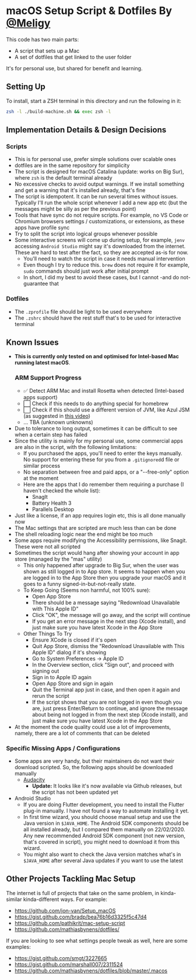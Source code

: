 # macOS Setup Script & Dotfiles By [@Meligy](https://twitter.com/meligy)

This code has two main parts:

- A script that sets up a Mac
- A set of dotfiles that get linked to the user folder

It's for personal use, but shared for benefit and learning.

## Setting Up

To install, start a ZSH terminal in this directory and run the following in it:

```zsh
zsh -l ./build-machine.sh && exec zsh -l
```

## Implementation Details & Design Decisions

### Scripts

- This is for personal use, prefer simple solutions over scalable ones
- dotfiles are in the same repository for simplicity
- The script is designed for macOS Catalina (update: works on Big Sur), where `zsh` is the default terminal already
- No excessive checks to avoid output warnings. If we install something and get a warning that it's installed already, that's fine
- The script is idempotent. It can be run several times without issues. Typically I'll run the whole script whenever I add a new app etc (but the messages might be silly as per the previous point)
- Tools that have sync do not require scripts. For example, no VS Code or Chromium browsers settings / customizations, or extensions, as these apps have profile sync
- Try to split the script into logical groups whenever possible
- Some interactive screens will come up during setup, for example, `jenv` accessing `Android Studio` might say it's downloaded from the internet. These are hard to test after the fact, so they are accepted as-is for now.
    - You'll need to watch the script in case it needs manual intervention
    - Even though I try to reduce this. `brew` does not require it for example, `sudo` commands should just work after initial prompt
    - In short, I did my best to avoid these cases, but I cannot -and do not- guarantee that

### Dotfiles
- The `.zprofile` file should be light to be used everywhere
- The `.zshrc` should have the rest stuff that's to be used for interactive terminal

## Known Issues

- **This is currently only tested on and optimised for Intel-based Mac running latest macOS**.
  ### ARM Support Progress
    - ✅ Detect ARM Mac and install Rosetta when detected (Intel-based apps support)
    - ⬜️ Check if this needs to do anything special for homebrew
    - ⬜️ Check if this should use a different version of JVM, like Azul JSM (as suggested in [this video](https://www.youtube.com/watch?v=dCbr2iFbh8o))
    - ... TBA (unknown unknowns)
- Due to tolerance to long output, sometimes it can be difficult to see when a certain step has failed
- Since the utility is mainly for my personal use, some commercial apps are also in the script, with the following limitations:
    - If you purchased the apps, you'll need to enter the keys manually. No support for entering these for you from a `.gitignored`d file or similar process
    - No separation between free and paid apps, or a "--free-only" option at the moment
    - Here are the apps that I do remember them requiring a purchase (I haven't checked the whole list):
        - SnagIt
        - Battery Health 3
        - Parallels Desktop
- Just like a license, if an app requires login etc, this is all done manually now
- The Mac settings that are scripted are much less than can be done
- The shell reloading logic near the end might be too much
- Some apps require modifying the Accessibility permissions, like Snagit. These were not all scripted
- Sometimes the script would hang after showing your account in app store (managed by the "mas" utility)
    - This only happened after upgrade to Big Sur, when the user was shown as still logged in to App store. It seems to happen when you are logged in to the App Store then you upgrade your macOS and it goes to a funny signed-in-but-not-really state.
    - To Keep Going (Seems non harmful, not 100% sure):
        - Open App Store
        - There should be a message saying "Redownload Unavailable with This Apple ID"
        - Click "OK", the message will go away, and the script will continue
        - If you get an error message in the next step (Xcode install), and just make sure you have latest Xcode in the App Store
    - Other Things To Try
        - Ensure XCode is closed if it's open
        - Quit App Store, dismiss the "Redownload Unavailable with This Apple ID" dialog if it's showing
        - Go to System Preferences -> Apple ID
        - In the Overview section, click "Sign out", and proceed with signing out
        - Sign in to Apple ID again
        - Open App Store and sign in again
        - Quit the Terminal app just in case, and then open it again and rerun the script
        - If the script shows that you are not logged in even though you are, just press Enter/Return to continue, and ignore the message about being not logged in from the next step (Xcode install), and just make sure you have latest Xcode in the App Store
        <!-- This also didn't help:
        - Go to System Preference, then Security & Privacy, then the Privacy tab, then from the left click "Developer Tools". Find the Terminal app in the list on the right and check its checkbox -->
- At the moment the code quality could use a lot of improvements, namely, there are a lot of comments that can be deleted

### Specific Missing Apps / Configurations

- Some apps are very handy, but their maintainers do not want their download scripted. So, the following apps should be downloaded manually
    - [Audacity](https://www.audacityteam.org/download/mac/)
        - **Update:** It looks like it's now available via Github releases, but the script has not been updated yet
- Android Studio
    - If you are doing Flutter development, you need to install the Flutter plug-in manually. I have not found a way to automate installing it yet.
    - In first time wizard, you should choose manual setup and use the Java version in `$JAVA_HOME`. The Android SDK components should be all installed already, but I compared them manually on 22/02/2020. Any new recommended Android SDK component (not new version, that's covered in script), you might need to download it from this wizard.
    - You might also want to check the Java version matches what's in `$JAVA_HOME` after several Java updates if you want to use the latest

## Other Projects Tackling Mac Setup

The internet is full of projects that take on the same problem, in kinda-similar kinda-different ways. For example:

- https://github.com/jon-van/Setup_macOS
- https://gist.github.com/bradp/bea76b16d3325f5c47d4
- https://github.com/pathikrit/mac-setup-script
- https://github.com/mathiasbynens/dotfiles/

If you are looking to see what settings people tweak as well, here are some examples:

- https://gist.github.com/smgt/3227665
- https://gist.github.com/marshall007/2311524
- https://github.com/mathiasbynens/dotfiles/blob/master/.macos
